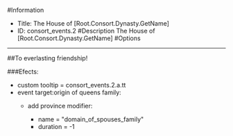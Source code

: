 #Information
 - Title: The House of [Root.Consort.Dynasty.GetName]
 - ID: consort_events.2
#Description
The House of [Root.Consort.Dynasty.GetName]
#Options

___
##To everlasting friendship!

###Efects:<ul><li>custom tooltip = consort_events.2.a.tt</li><li>event target:origin of queens family:</li><ul><li>add province modifier:</li><ul><li>name = "domain_of_spouses_family"</li><li>duration = -1</li></ul></ul></ul>
